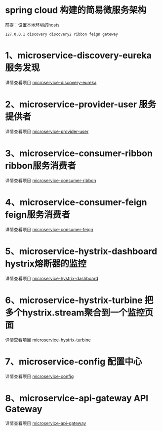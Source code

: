 # spring cloud 构建的简易微服务架构

前提：设置本地环境的hosts

    127.0.0.1 discovery discovery2 ribbon feign gateway
    
# 1、microservice-discovery-eureka 服务发现

详情查看项目 [microservice-discovery-eureka](microservice-discovery-eureka/)

# 2、microservice-provider-user 服务提供者

详情查看项目 [microservice-provider-user](microservice-provider-user/)

# 3、microservice-consumer-ribbon ribbon服务消费者

详情查看项目 [microservice-consumer-ribbon](microservice-consumer-ribbon/)

# 4、microservice-consumer-feign feign服务消费者

详情查看项目 [microservice-consumer-feign](microservice-consumer-feign/)

# 5、microservice-hystrix-dashboard hystrix熔断器的监控

详情查看项目 [microservice-hystrix-dashboard](microservice-hystrix-dashboard/)

# 6、microservice-hystrix-turbine 把多个hystrix.stream聚合到一个监控页面

详情查看项目 [microservice-hystrix-turbine](microservice-hystrix-turbine/)

# 7、microservice-config 配置中心

详情查看项目 [microservice-config](microservice-config/)

# 8、microservice-api-gateway API Gateway

详情查看项目 [microservice-api-gateway](microservice-api-gateway/)
